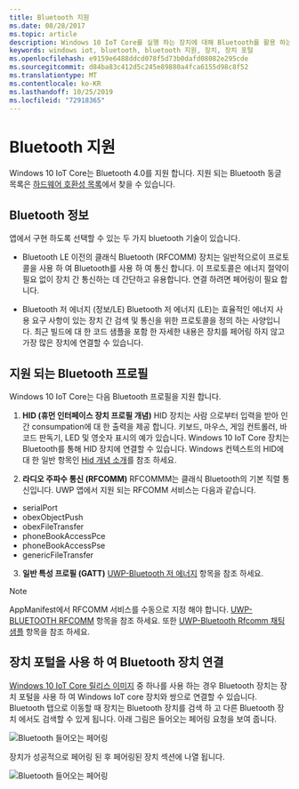 ```yaml
---
title: Bluetooth 지원
ms.date: 08/28/2017
ms.topic: article
description: Windows 10 IoT Core를 실행 하는 장치에 대해 Bluetooth를 활용 하는 방법을 알아봅니다.
keywords: windows iot, bluetooth, bluetooth 지원, 장치, 장치 포털
ms.openlocfilehash: e9159e6488ddcd078f5d73b0dafd08082e295cde
ms.sourcegitcommit: d84ba83c412d5c245e89880a4fca6155d98c8f52
ms.translationtype: MT
ms.contentlocale: ko-KR
ms.lasthandoff: 10/25/2019
ms.locfileid: "72918365"
---
```

# <a name="bluetooth-support"></a>Bluetooth 지원
Windows 10 IoT Core는 Bluetooth 4.0를 지원 합니다. 지원 되는 Bluetooth 동글 목록은 [하드웨어 호환성 목록](../learn-about-hardware/HardwareCompatList.md)에서 찾을 수 있습니다.

## <a name="about-bluetooth"></a>Bluetooth 정보
앱에서 구현 하도록 선택할 수 있는 두 가지 bluetooth 기술이 있습니다.

* Bluetooth LE 이전의 클래식 Bluetooth (RFCOMM) 장치는 일반적으로이 프로토콜을 사용 하 여 Bluetooth를 사용 하 여 통신 합니다. 이 프로토콜은 에너지 절약이 필요 없이 장치 간 통신하는 데 간단하고 유용합니다. 연결 하려면 페어링이 필요 합니다.

* Bluetooth 저 에너지 (정보/LE) Bluetooth 저 에너지 (LE)는 효율적인 에너지 사용 요구 사항이 있는 장치 간 검색 및 통신을 위한 프로토콜을 정의 하는 사양입니다. 최근 빌드에 대 한 코드 샘플을 포함 한 자세한 내용은 장치를 페어링 하지 않고 가장 많은 장치에 연결할 수 있습니다.

## <a name="supported-bluetooth-profiles"></a>지원 되는 Bluetooth 프로필
Windows 10 IoT Core는 다음 Bluetooth 프로필을 지원 합니다.

1.  **HID (휴먼 인터페이스 장치 프로필 개념)** HID 장치는 사람 으로부터 입력을 받아 인간 consumpation에 대 한 출력을 제공 합니다. 키보드, 마우스, 게임 컨트롤러, 바코드 판독기, LED 및 영숫자 표시의 예가 있습니다. Windows 10 IoT Core 장치는 Bluetooth를 통해 HID 장치에 연결할 수 있습니다. Windows 컨텍스트의 HID에 대 한 일반 항목인 [Hid 개념 소개](https://docs.microsoft.com/windows-hardware/drivers/hid/introduction-to-hid-concepts)를 참조 하세요. 

2.  **라디오 주파수 통신 (RFCOMM)** RFCOMMM는 클래식 Bluetooth의 기본 직렬 통신입니다. UWP 앱에서 지원 되는 RFCOMM 서비스는 다음과 같습니다.

* serialPort
* obexObjectPush
* obexFileTransfer
* phoneBookAccessPce
* phoneBookAccessPse
* genericFileTransfer

3. **일반 특성 프로필 (GATT)** [UWP-Bluetooth 저 에너지](https://docs.microsoft.com/windows/uwp/devices-sensors/bluetooth-low-energy-overview) 항목을 참조 하세요. 

> [!NOTE]
> AppManifest에서 RFCOMM 서비스를 수동으로 지정 해야 합니다.  [UWP-BLUETOOTH RFCOMM](https://docs.microsoft.com/windows/uwp/devices-sensors/send-or-receive-files-with-rfcomm) 항목을 참조 하세요. 또한 [UWP-Bluetooth Rfcomm 채팅 샘플](https://github.com/Microsoft/Windows-universal-samples/tree/master/Samples/BluetoothRfcommChat) 항목을 참조 하세요.

## <a name="connecting-bluetooth-devices-using-the-device-portal"></a>장치 포털을 사용 하 여 Bluetooth 장치 연결
[Windows 10 IoT Core 릴리스 이미지](https://developer.microsoft.com/en-us/windows/iot/downloads) 중 하나를 사용 하는 경우 Bluetooth 장치는 장치 포털을 사용 하 여 Windows IoT core 장치와 쌍으로 연결할 수 있습니다. Bluetooth 탭으로 이동할 때 장치는 Bluetooth 장치를 검색 하 고 다른 Bluetooth 장치 에서도 검색할 수 있게 됩니다. 아래 그림은 들어오는 페어링 요청을 보여 줍니다. 

![Bluetooth 들어오는 페어링](../media/Bluetooth/Portal_BT_2.png)

장치가 성공적으로 페어링 된 후 페어링된 장치 섹션에 나열 됩니다. 

![Bluetooth 들어오는 페어링](../media/Bluetooth/Portal_BT_3.png)
